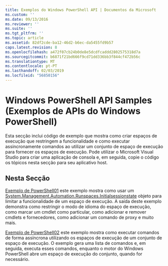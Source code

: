 ```yaml
---
title: Exemplos do Windows PowerShell API | Documentos da Microsoft
ms.custom: ''
ms.date: 09/13/2016
ms.reviewer: ''
ms.suite: ''
ms.tgt_pltfrm: ''
ms.topic: article
ms.assetid: 82df2cde-ba12-46d2-b6ec-da5455fd9b57
caps.latest.revision: 8
ms.openlocfilehash: a472f07cb24b0de8e5dcdfcaddd2802575318d7a
ms.sourcegitcommit: b6871f21bd666f9cd71dd336bb3f844cf472b56c
ms.translationtype: MT
ms.contentlocale: pt-PT
ms.lasthandoff: 02/03/2019
ms.locfileid: "56850156"
---
```

# <a name="windows-powershell-api-samples"></a>Windows PowerShell API Samples (Exemplos de APIs do Windows PowerShell)

Esta secção inclui código de exemplo que mostra como criar espaços de execução que restringem a funcionalidade e como executar assincronamente comandos ao utilizar um conjunto de espaço de execução para fornecer os espaços de execução. Pode utilizar o Microsoft Visual Studio para criar uma aplicação de consola e, em seguida, copie o código os tópicos nesta secção para seu aplicativo host.

## <a name="in-this-section"></a>Nesta Secção

[Exemplo de PowerShell01](./windows-powershell01-sample.md) este exemplo mostra como usar um [System.Management.Automation.Runspaces.Initialsessionstate](/dotnet/api/System.Management.Automation.Runspaces.InitialSessionState) objeto para limitar a funcionalidade de um espaço de execução. A saída deste exemplo demonstra como restringir o modo de idioma do espaço de execução, como marcar um cmdlet como particular, como adicionar e remover cmdlets e fornecedores, como adicionar um comando de proxy e muito mais.

[Exemplo de PowerShell02](./windows-powershell02-sample.md) este exemplo mostra como executar comandos de forma assíncrona utilizando os espaços de execução de um conjunto de espaço de execução. O exemplo gera uma lista de comandos e, em seguida, executa esses comandos, enquanto o motor do Windows PowerShell abre um espaço de execução do conjunto, quando for necessário.